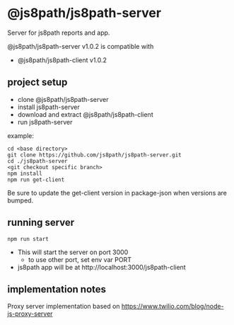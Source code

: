 # @js8path/js8path-server
Server for js8path reports and app.

@js8path/js8path-server v1.0.2 is compatible with 
 - @js8path/js8path-client v1.0.2

## project setup

 - clone @js8path/js8path-server
 - install js8path-server
 - download and extract @js8path/js8path-client 
 - run js8path-server

example:
```
cd <base directory>
git clone https://github.com/js8path/js8path-server.git
cd ./js8path-server
<git checkout specific branch>
npm install
npm run get-client
```

Be sure to update the get-client version in package-json when versions are bumped.

## running server
```
npm run start
```

 - This will start the server on port 3000
   - to use other port, set env var PORT
 - js8path app will be at http://localhost:3000/js8path-client

## implementation notes

Proxy server implementation based on https://www.twilio.com/blog/node-js-proxy-server



